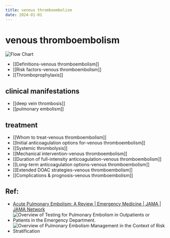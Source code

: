 ```yaml
---
title: venous thromboembolism
date: 2024-01-01
---
```

# venous thromboembolism
![Flow Chart](https://i.imgur.com/Rf14Zgk.png)

* [[Definitions-venous thromboembolism]]
* [[Risk factors-venous thromboembolism]]
* [[Thromboprophylaxis]]

## clinical manifestations
* [[deep vein thrombosis]]
* [[pulmonary embolism]]

## treatment

* [[Whom to treat-venous thromboembolism]]
* [[Initial anticoagulation options for-venous thromboembolism]]
* [[Systemic thrombolysis]]
* [[Mechanical intervention-venous thromboembolism]]
* [[Duration of full-intensity anticoagulation-venous thromboembolism]]
* [[Long-term anticoagulation options-venous thromboembolism]]
* [[Extended DOAC strategies-venous thromboembolism]]
* [[Complications & prognosis-venous thromboembolism]]

## Ref:

* [Acute Pulmonary Embolism: A Review | Emergency Medicine | JAMA | JAMA Network](https://jamanetwork-com.autorpa.kfsyscc.org/journals/jama/fullarticle/2796942)
* ![Overview of Testing for Pulmonary Embolism in Outpatients or Patients in the Emergency Department.](https://i.imgur.com/pMNJhZp.jpg)
* ![Overview of Pulmonary Embolism Management in the Context of Risk Stratification](https://i.imgur.com/LGR5v3G.jpg)

